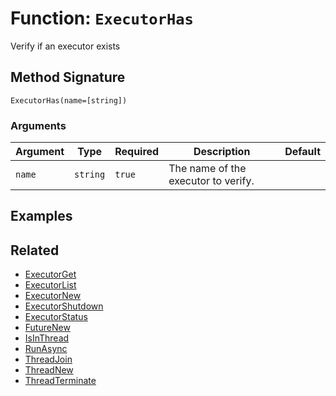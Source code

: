 [comment]: # (Note: This documentation is generated dynamically in the build process.  To modify the contents, change the javadoc on the _invoke method of the BIF class)

# Function: `ExecutorHas`

Verify if an executor exists

## Method Signature

```
ExecutorHas(name=[string])
```

### Arguments


| Argument | Type | Required | Description | Default |
|----------|------|----------|-------------|---------|
| `name` | `string` | `true` | The name of the executor to verify. |  |

## Examples



## Related

  * [ExecutorGet](./ExecutorGet.md)
  * [ExecutorList](./ExecutorList.md)
  * [ExecutorNew](./ExecutorNew.md)
  * [ExecutorShutdown](./ExecutorShutdown.md)
  * [ExecutorStatus](./ExecutorStatus.md)
  * [FutureNew](./FutureNew.md)
  * [IsInThread](./IsInThread.md)
  * [RunAsync](./RunAsync.md)
  * [ThreadJoin](./ThreadJoin.md)
  * [ThreadNew](./ThreadNew.md)
  * [ThreadTerminate](./ThreadTerminate.md)
